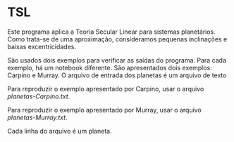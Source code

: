 # TSL
Este programa aplica a Teoria Secular Linear para sistemas planetários.
Como trata-se de uma aproximação, consideramos pequenas inclinações e
baixas excentricidades.

São usados dois exemplos para verificar as saídas do programa. Para cada
exemplo, há um notebook diferente. São apresentados dois exemplos:
Carpino e Murray. O arquivo de entrada dos planetas é um arquivo
de texto

Para reproduzir o exemplo apresentado por Carpino, usar o arquivo
*planetas-Carpino.txt*.

Para reproduzir o exemplo apresentado por Murray, usar o arquivo
*planetas-Murray.txt*.

Cada linha do arquivo é um planeta.

